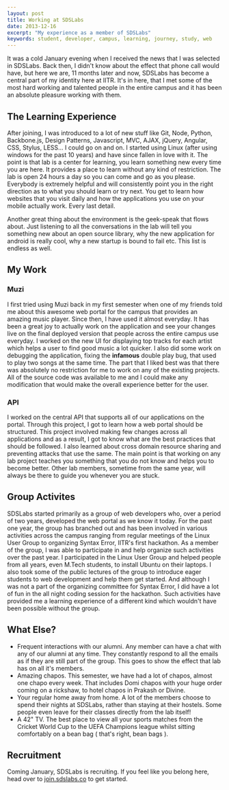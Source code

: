 ```yaml
---
layout: post
title: Working at SDSLabs
date: 2013-12-16
excerpt: "My experience as a member of SDSLabs"
keywords: student, developer, campus, learning, journey, study, web
---
```


It was a cold January evening when I received the news that I was selected in SDSLabs. Back then, I didn't know about the effect that phone call would have, but here we are, 11 months later and now, SDSLabs has become a central part of my identity here at IITR. It's in here, that I met some of the most hard working and talented people in the entire campus and it has been an absolute pleasure working with them.

## The Learning Experience

After joining, I was introduced to a lot of new stuff like Git, Node, Python, Backbone.js, Design Patterns, Javascript, MVC, AJAX, jQuery, Angular, CSS, Stylus, LESS... I could go on and on. I started using Linux (after using windows for the past 10 years) and have since fallen in love with it. The point is that lab is a center for learning, you learn something new every time you are here. It provides a place to learn without any kind of restriction. The lab is open 24 hours a day so you can come and go as you please. Everybody is extremely helpful and will consistently point you in the right direction as to what you should learn or try next. You get to learn how websites that you visit daily and how the applications you use on your mobile actually work. Every last detail.

Another great thing about the environment is the geek-speak that flows about. Just listening to all the conversations in the lab will tell you something new about an open source library, why the new application for android is really cool, why a new startup is bound to fail etc. This list is endless as well.

## My Work

### Muzi

I first tried using Muzi back in my first semester when one of my friends told me about this awesome web portal for the campus that provides an amazing music player. Since then, I have used it almost everyday. It has been a great joy to actually work on the application and see your changes live on the final deployed version that people across the entire campus use everyday. I worked on the new UI for displaying top tracks for each artist which helps a user to find good music a lot quicker. I also did some work on debugging the application, fixing the __infamous__ double play bug, that used to play two songs at the same time. The part that I liked best was that there was absolutely no restriction for me to work on any of the existing projects. All of the source code was available to me and I could make any modification that would make the overall experience better for the user.

### API

I worked on the central API that supports all of our applications on the portal. Through this project, I got to learn how a web portal should be structured. This project involved making few changes across all applications and as a result, I got to know what are the best practices that should be followed. I also learned about cross domain resource sharing and preventing attacks that use the same. The main point is that working on any lab project teaches you something that you do not know and helps you to become better. Other lab members, sometime from the same year, will always be there to guide you whenever you are stuck.

## Group Activites

SDSLabs started primarily as a group of web developers who, over a period of two years, developed the web portal as we know it today. For the past one year, the group has branched out and has been involved in various activities across the campus ranging from regular meetings of the Linux User Group to organizing Syntax Error, IITR's first hackathon. As a member of the group, I was able to participate in and help organize such activities over the past year. I participated in the Linux User Group and helped people from all years, even M.Tech students, to install Ubuntu on their laptops. I also took some of the public lectures of the group to introduce eager students to web development and help them get started. And although I was not a part of the organizing committee for Syntax Error, I did have a lot of fun in the all night coding session for the hackathon. Such activities have provided me a learning experience of a different kind which wouldn't have been possible without the group.

## What Else?

- Frequent interactions with our alumni. Any member can have a chat with any of our alumni at any time. They constantly respond to all the emails as if they are still part of the group. This goes to show the effect that lab has on all it's members.
- Amazing chapos. This semester, we have had a lot of chapos, almost one chapo every week. That includes Domi chapos with your huge order coming on a rickshaw, to hotel chapos in Prakash or Divine.
- Your regular home away from home. A lot of the members choose to spend their nights at SDSLabs, rather than staying at their hostels. Some people even leave for their classes directly from the lab itself!
- A 42" TV. The best place to view all your sports matches from the Cricket World Cup to the UEFA Champions league whilst sitting comfortably on a bean bag ( that's right, bean bags ).

## Recruitment

Coming January, SDSLabs is recruiting. If you feel like you belong here, head over to [join.sdslabs.co](http://join.sdslabs.co/) to get started.
